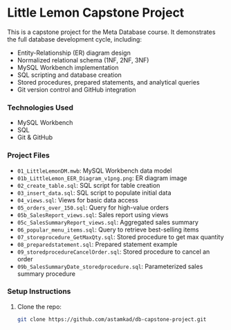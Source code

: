# Little Lemon Capstone Project

This is a capstone project for the Meta Database course. It demonstrates the full database development cycle, including:

- Entity-Relationship (ER) diagram design
- Normalized relational schema (1NF, 2NF, 3NF)
- MySQL Workbench implementation
- SQL scripting and database creation
- Stored procedures, prepared statements, and analytical queries
- Git version control and GitHub integration

### Technologies Used
- MySQL Workbench
- SQL
- Git & GitHub

### Project Files
- `01_LittleLemonDM.mwb`: MySQL Workbench data model
- `01b_LittleLemon_EER_Diagram_v1png.png`: ER diagram image
- `02_create_table.sql`: SQL script for table creation
- `03_insert_data.sql`: SQL script to populate initial data
- `04_views.sql`: Views for basic data access
- `05_orders_over_150.sql`: Query for high-value orders
- `05b_SalesReport_views.sql`: Sales report using views
- `05c_SalesSummaryReport_views.sql`: Aggregated sales summary
- `06_popular_menu_items.sql`: Query to retrieve best-selling items
- `07_storeprocedure_GetMaxQty.sql`: Stored procedure to get max quantity
- `08_preparedstatement.sql`: Prepared statement example
- `09_storedprocedureCancelOrder.sql`: Stored procedure to cancel an order
- `09b_SalesSummaryDate_storedprocedure.sql`: Parameterized sales summary procedure

### Setup Instructions
1. Clone the repo:
   ```bash
   git clone https://github.com/astamkad/db-capstone-project.git
